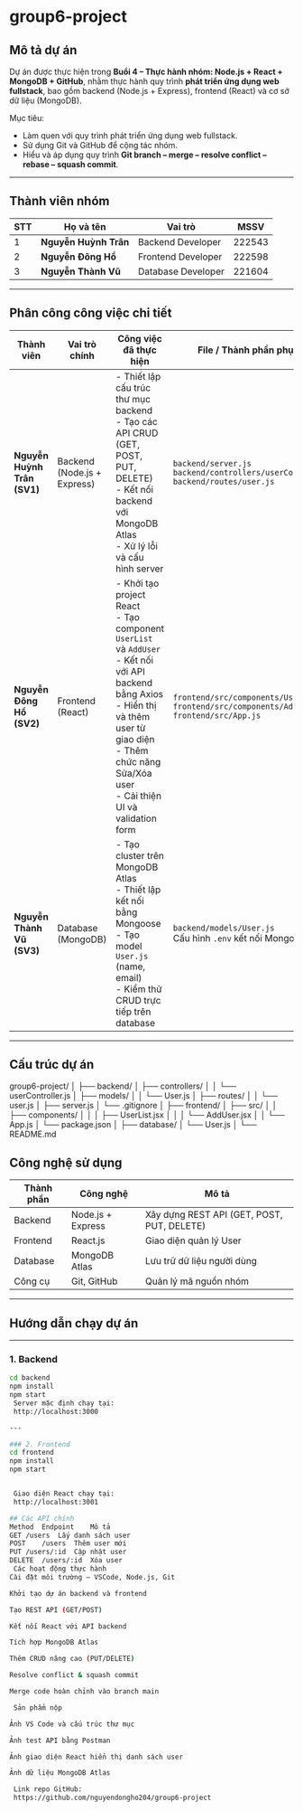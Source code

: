 # group6-project

##  Mô tả dự án
Dự án được thực hiện trong **Buổi 4 – Thực hành nhóm: Node.js + React + MongoDB + GitHub**, nhằm thực hành quy trình **phát triển ứng dụng web fullstack**, bao gồm backend (Node.js + Express), frontend (React) và cơ sở dữ liệu (MongoDB).

Mục tiêu:
- Làm quen với quy trình phát triển ứng dụng web fullstack.  
- Sử dụng Git và GitHub để cộng tác nhóm.  
- Hiểu và áp dụng quy trình **Git branch – merge – resolve conflict – rebase – squash commit**.  

---

##  Thành viên nhóm

| STT | Họ và tên | Vai trò | MSSV |
|-----|------------|----------|------|
| 1 | **Nguyễn Huỳnh Trân** | Backend Developer | 222543 |
| 2 | **Nguyễn Đông Hồ** | Frontend Developer | 222598 |
| 3 | **Nguyễn Thành Vũ** | Database Developer | 221604 |

---
##  Phân công công việc chi tiết

| Thành viên | Vai trò chính | Công việc đã thực hiện | File / Thành phần phụ trách |
|-------------|----------------|--------------------------|-------------------------------|
| **Nguyễn Huỳnh Trân (SV1)** | Backend (Node.js + Express) | - Thiết lập cấu trúc thư mục backend<br>- Tạo các API CRUD (GET, POST, PUT, DELETE)<br>- Kết nối backend với MongoDB Atlas<br>- Xử lý lỗi và cấu hình server | `backend/server.js`<br>`backend/controllers/userController.js`<br>`backend/routes/user.js` |
| **Nguyễn Đông Hồ (SV2)** | Frontend (React) | - Khởi tạo project React<br>- Tạo component `UserList` và `AddUser`<br>- Kết nối với API backend bằng Axios<br>- Hiển thị và thêm user từ giao diện<br>- Thêm chức năng Sửa/Xóa user<br>- Cải thiện UI và validation form | `frontend/src/components/UserList.jsx`<br>`frontend/src/components/AddUser.jsx`<br>`frontend/src/App.js` |
| **Nguyễn Thành Vũ (SV3)** | Database (MongoDB) | - Tạo cluster trên MongoDB Atlas<br>- Thiết lập kết nối bằng Mongoose<br>- Tạo model `User.js` (name, email)<br>- Kiểm thử CRUD trực tiếp trên database | `backend/models/User.js`<br>Cấu hình `.env` kết nối MongoDB |

---

##  Cấu trúc dự án

group6-project/
│
├── backend/
│ ├── controllers/
│ │ └── userController.js
│ ├── models/
│ │ └── User.js
│ ├── routes/
│ │ └── user.js
│ ├── server.js
│ └── .gitignore
│
├── frontend/
│ ├── src/
│ │ ├── components/
│ │ │ ├── UserList.jsx
│ │ │ └── AddUser.jsx
│ │ └── App.js
│ └── package.json
│
├── database/
│ └── User.js
│
└── README.md


## Công nghệ sử dụng

| Thành phần | Công nghệ | Mô tả |
|-------------|------------|------|
| Backend | Node.js + Express | Xây dựng REST API (GET, POST, PUT, DELETE) |
| Frontend | React.js | Giao diện quản lý User |
| Database | MongoDB Atlas | Lưu trữ dữ liệu người dùng |
| Công cụ | Git, GitHub | Quản lý mã nguồn nhóm |

---

##  Hướng dẫn chạy dự án

---

###  1. Backend

```bash
cd backend
npm install
npm start
 Server mặc định chạy tại:
 http://localhost:3000

---

### 2. Frontend
cd frontend
npm install
npm start


 Giao diện React chạy tại:
 http://localhost:3001

## Các API chính
Method	Endpoint	Mô tả
GET	/users	Lấy danh sách user
POST	/users	Thêm user mới
PUT	/users/:id	Cập nhật user
DELETE	/users/:id	Xóa user
 Các hoạt động thực hành
Cài đặt môi trường – VSCode, Node.js, Git

Khởi tạo dự án backend và frontend

Tạo REST API (GET/POST)

Kết nối React với API backend

Tích hợp MongoDB Atlas

Thêm CRUD nâng cao (PUT/DELETE)

Resolve conflict & squash commit

Merge code hoàn chỉnh vào branch main

 Sản phẩm nộp

Ảnh VS Code và cấu trúc thư mục

Ảnh test API bằng Postman

Ảnh giao diện React hiển thị danh sách user

Ảnh dữ liệu MongoDB Atlas

 Link repo GitHub:
 https://github.com/nguyendongho204/group6-project